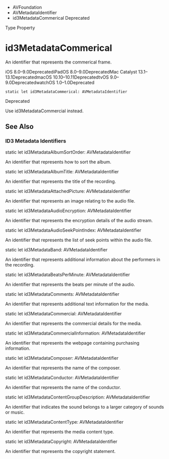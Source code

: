 

- AVFoundation
- AVMetadataIdentifier
-  id3MetadataCommerical Deprecated

Type Property

# id3MetadataCommerical

An identifier that represents the commerical frame.

iOS 8.0–9.0DeprecatediPadOS 8.0–9.0DeprecatedMac Catalyst 13.1–13.1DeprecatedmacOS 10.10–10.11DeprecatedtvOS 9.0–9.0DeprecatedwatchOS 1.0–1.0Deprecated

``` source
static let id3MetadataCommerical: AVMetadataIdentifier
```

Deprecated

Use id3MetadataCommercial instead.

## See Also

### ID3 Metadata Identifiers

static let id3MetadataAlbumSortOrder: AVMetadataIdentifier

An identifier that represents how to sort the album.

static let id3MetadataAlbumTitle: AVMetadataIdentifier

An identifier that represents the title of the recording.

static let id3MetadataAttachedPicture: AVMetadataIdentifier

An identifier that represents an image relating to the audio file.

static let id3MetadataAudioEncryption: AVMetadataIdentifier

An identifier that represents the encryption details of the audio stream.

static let id3MetadataAudioSeekPointIndex: AVMetadataIdentifier

An identifier that represents the list of seek points within the audio file.

static let id3MetadataBand: AVMetadataIdentifier

An identifier that represents additional information about the performers in the recording.

static let id3MetadataBeatsPerMinute: AVMetadataIdentifier

An identifier that represents the beats per minute of the audio.

static let id3MetadataComments: AVMetadataIdentifier

An identifier that represents additional text information for the media.

static let id3MetadataCommercial: AVMetadataIdentifier

An identifier that represents the commercial details for the media.

static let id3MetadataCommercialInformation: AVMetadataIdentifier

An identifier that represents the webpage containing purchasing information.

static let id3MetadataComposer: AVMetadataIdentifier

An identifier that represents the name of the composer.

static let id3MetadataConductor: AVMetadataIdentifier

An identifier that represents the name of the conductor.

static let id3MetadataContentGroupDescription: AVMetadataIdentifier

An identifier that indicates the sound belongs to a larger category of sounds or music.

static let id3MetadataContentType: AVMetadataIdentifier

An identifier that represents the media content type.

static let id3MetadataCopyright: AVMetadataIdentifier

An identifier that represents the copyright statement.

